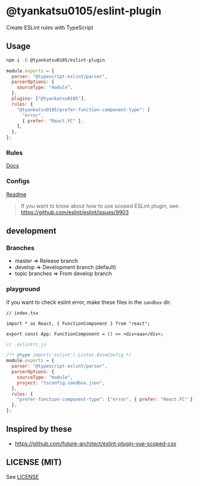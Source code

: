 # @tyankatsu0105/eslint-plugin

Create ESLint rules with TypeScript

## Usage

```bash
npm i -D @tyankatsu0105/eslint-plugin
```

```js
module.exports = {
  parser: "@typescript-eslint/parser",
  parserOptions: {
    sourceType: "module",
  },
  plugins: ["@tyankatsu0105"],
  rules: {
    "@tyankatsu0105/prefer-function-component-type": [
      "error",
      { prefer: "React.FC" },
    ],
  },
};
```

### Rules

[Docs](https://github.com/tyankatsu0105/eslint-plugin/tree/master/docs/rules)

### Configs

[Readme](https://github.com/tyankatsu0105/eslint-plugin/tree/master/lib/configs/README.md)

> If you want to know about how to use scoped ESLint plugin, see: https://github.com/eslint/eslint/issues/9903

## development

### Branches

- master => Release branch
- develop => Development branch (default)
- topic branches => From develop branch

### playground

If you want to check eslint error, make these files in the `sandbox` dir.

```tsx
// index.tsx

import * as React, { FunctionComponent } from "react";

export const App: FunctionComponent = () => <div>aaa</div>;
```

```js
// .eslintrc.js

/** @type import('eslint').Linter.BaseConfig */
module.exports = {
  parser: "@typescript-eslint/parser",
  parserOptions: {
    sourceType: "module",
    project: "tsconfig.sandbox.json",
  },
  rules: {
    "prefer-function-component-type": ["error", { prefer: "React.FC" }],
  },
};
```

## Inspired by these

- https://github.com/future-architect/eslint-plugin-vue-scoped-css

## LICENSE (MIT)

See [LICENSE](https://github.com/tyankatsu0105/eslint-plugin/blob/develop/LICENSE)
